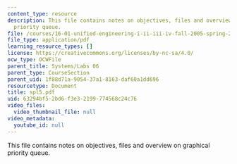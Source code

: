```yaml
---
content_type: resource
description: This file contains notes on objectives, files and overview on graphical
  priority queue.
file: /courses/16-01-unified-engineering-i-ii-iii-iv-fall-2005-spring-2006/63294bf52bd6f3e32199774568c24c76_spl5.pdf
file_type: application/pdf
learning_resource_types: []
license: https://creativecommons.org/licenses/by-nc-sa/4.0/
ocw_type: OCWFile
parent_title: Systems/Labs 06
parent_type: CourseSection
parent_uid: 1f88d71a-9054-37a1-8163-daf60a1dd696
resourcetype: Document
title: spl5.pdf
uid: 63294bf5-2bd6-f3e3-2199-774568c24c76
video_files:
  video_thumbnail_file: null
video_metadata:
  youtube_id: null
---
```

This file contains notes on objectives, files and overview on graphical priority queue.